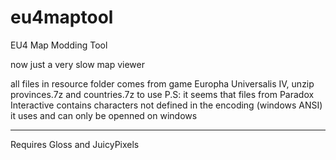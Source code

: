 # eu4maptool
EU4 Map Modding Tool

now just a very slow map viewer

all files in resource folder comes from game Europha Universalis IV, unzip provinces.7z and countries.7z to use
P.S: it seems that files from Paradox Interactive contains characters not defined in the encoding (windows ANSI) it uses and can only be openned on windows

----

Requires Gloss and JuicyPixels
